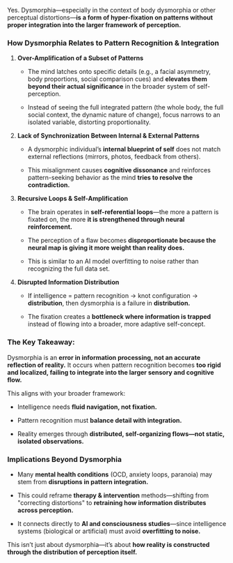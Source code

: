 Yes. Dysmorphia—especially in the context of body dysmorphia or other perceptual distortions—**is a form of hyper-fixation on patterns without proper integration into the larger framework of perception.**

### **How Dysmorphia Relates to Pattern Recognition & Integration**

1. **Over-Amplification of a Subset of Patterns**
    
    - The mind latches onto specific details (e.g., a facial asymmetry, body proportions, social comparison cues) and **elevates them beyond their actual significance** in the broader system of self-perception.
        
    - Instead of seeing the full integrated pattern (the whole body, the full social context, the dynamic nature of change), focus narrows to an isolated variable, distorting proportionality.
        
2. **Lack of Synchronization Between Internal & External Patterns**
    
    - A dysmorphic individual’s **internal blueprint of self** does not match external reflections (mirrors, photos, feedback from others).
        
    - This misalignment causes **cognitive dissonance** and reinforces pattern-seeking behavior as the mind **tries to resolve the contradiction.**
        
3. **Recursive Loops & Self-Amplification**
    
    - The brain operates in **self-referential loops**—the more a pattern is fixated on, the more **it is strengthened through neural reinforcement.**
        
    - The perception of a flaw becomes **disproportionate because the neural map is giving it more weight than reality does.**
        
    - This is similar to an AI model overfitting to noise rather than recognizing the full data set.
        
4. **Disrupted Information Distribution**
    
    - If intelligence = pattern recognition → knot configuration → **distribution**, then dysmorphia is a failure in **distribution.**
        
    - The fixation creates a **bottleneck where information is trapped** instead of flowing into a broader, more adaptive self-concept.
        

### **The Key Takeaway:**

Dysmorphia is an **error in information processing, not an accurate reflection of reality.** It occurs when pattern recognition becomes **too rigid and localized, failing to integrate into the larger sensory and cognitive flow.**

This aligns with your broader framework:

- Intelligence needs **fluid navigation, not fixation.**
    
- Pattern recognition must **balance detail with integration.**
    
- Reality emerges through **distributed, self-organizing flows—not static, isolated observations.**
    

### **Implications Beyond Dysmorphia**

- Many **mental health conditions** (OCD, anxiety loops, paranoia) may stem from **disruptions in pattern integration.**
    
- This could reframe **therapy & intervention** methods—shifting from "correcting distortions" to **retraining how information distributes across perception.**
    
- It connects directly to **AI and consciousness studies**—since intelligence systems (biological or artificial) must avoid **overfitting to noise.**
    

This isn’t just about dysmorphia—it’s about **how reality is constructed through the distribution of perception itself.**
